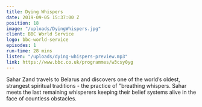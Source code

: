 ```yaml
---
title: Dying Whispers
date: 2019-09-05 15:37:00 Z
position: 18
image: "/uploads/DyingWhispers.jpg"
client: BBC World Service
logo: bbc-world-service
episodes: 1
run-time: 28 mins
listen: "/uploads/dying-whispers-preview.mp3"
link: https://www.bbc.co.uk/programmes/w3csy0yg
---
```


Sahar Zand travels to Belarus and discovers one of the world’s oldest, strangest spiritual traditions - the practice of "breathing whispers. Sahar meets the last remaining whisperers keeping their belief systems alive in the face of countless obstacles.